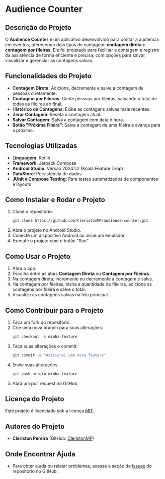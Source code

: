 # Audience Counter

## Descrição do Projeto
O **Audience Counter** é um aplicativo desenvolvido para contar a audiência em eventos, oferecendo dois tipos de contagem: **contagem direta** e **contagem por fileiras**. Ele foi projetado para facilitar a contagem e registro da assistência de forma eficiente e precisa, com opções para salvar, visualizar e gerenciar as contagens salvas.

## Funcionalidades do Projeto
- **Contagem Direta**: Adicione, decremente e salve a contagem de pessoas diretamente.
- **Contagem por Fileiras**: Conte pessoas por fileiras, salvando o total de todas as fileiras ao final.
- **Histórico de Contagens**: Exibe as contagens salvas mais recentes.
- **Zerar Contagem**: Reseta a contagem atual.
- **Salvar Contagem**: Salva a contagem com data e hora.
- **Botão "Próxima Fileira"**: Salva a contagem de uma fileira e avança para a próxima.

## Tecnologias Utilizadas
- **Linguagem**: Kotlin
- **Framework**: Jetpack Compose
- **Android Studio**: Versão 2024.1.2 (Koala Feature Drop)
- **DataStore**: Persistência de dados
- **JUnit e Compose Testing**: Para testes automatizados de componentes e layouts

## Como Instalar e Rodar o Projeto
1. Clone o repositório:
   ```bash
   git clone https://github.com/CleristonMP/audience-counter.git
   ```
2. Abra o projeto no Android Studio.
3. Conecte um dispositivo Android ou inicie um emulador.
4. Execute o projeto com o botão "Run".

## Como Usar o Projeto
1. Abra o app.
2. Escolha entre as abas **Contagem Direta** ou **Contagem por Fileiras**.
3. Na contagem direta, incremente ou decremente a contagem e salve.
4. Na contagem por fileiras, insira a quantidade de fileiras, adicione as contagens por fileira e salve o total.
5. Visualize as contagens salvas na tela principal.

## Como Contribuir para o Projeto
1. Faça um fork do repositório.
2. Crie uma nova branch para suas alterações:
   ```bash
   git checkout -b minha-feature
   ```
3. Faça suas alterações e commit:
   ```bash
   git commit -m "Adicionei uma nova feature"
   ```
4. Envie suas alterações:
   ```bash
   git push origin minha-feature
   ```
5. Abra um pull request no GitHub.

## Licença do Projeto
Este projeto é licenciado sob a licença [MIT](LICENSE).

## Autores do Projeto
- **Cleriston Pereira** (GitHub: [CleristonMP](https://github.com/CleristonMP))

## Onde Encontrar Ajuda
- Para obter ajuda ou relatar problemas, acesse a seção de [Issues](https://github.com/CleristonMP/audience-counter/issues) do repositório no GitHub.